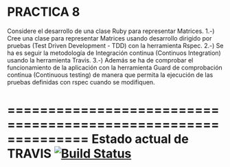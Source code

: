 PRACTICA 8 
==============================================================
Considere el desarrollo de una clase Ruby para representar Matrices. 
1.-) Cree una clase para representar Matrices usando desarrollo dirigido por pruebas (Test Driven Development - TDD) con la herramienta Rspec. 
2.-) Se ha es seguir la metodología de Integración continua (Continuos Integration) usando la herramienta Travis. 
3.-) Además se ha de comprobar el funcionamiento de la aplicación con la herramienta Guard de comprobación continua (Continuous testing) de manera que permita la ejecución de las pruebas definidas con rspec cuando se modifiquen. 

==============================================================
Estado actual de TRAVIS [![Build Status](https://travis-ci.org/alu0100699906/pract07.png?branch=master)](https://travis-ci.org/alu0100699906/pract07)
==============================================================
